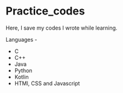 # Practice_codes
Here, I save my codes I wrote while learning.

Languages - 
- C
- C++
- Java
- Python
- Kotlin
- HTMl, CSS and Javascript


